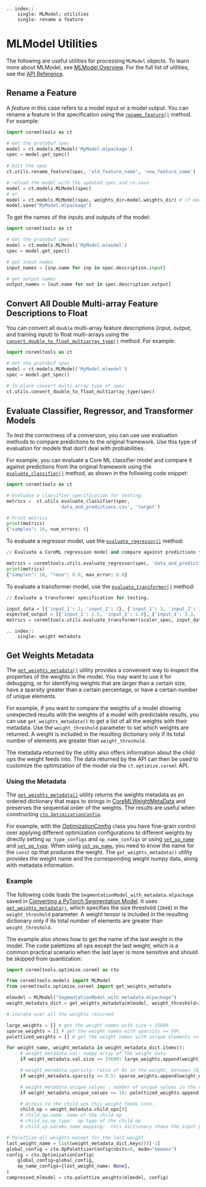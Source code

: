 ```{eval-rst}
.. index:: 
    single: MLModel; utilities
    single: rename a feature
```


# MLModel Utilities

The following are useful utilities for processing `MLModel` objects. To learn more about MLModel, see [MLModel Overview](mlmodel). For the full list of utilities, see the [API Reference](https://apple.github.io/coremltools/source/coremltools.models.html#module-coremltools.models.utils).

## Rename a Feature

A _feature_ in this case refers to a model input or a model output. You can rename a feature in the specification using the [`rename_feature()`](https://apple.github.io/coremltools/source/coremltools.models.html#coremltools.models.utils.rename_feature) method. For example:

```python
import coremltools as ct

# Get the protobuf spec
model = ct.models.MLModel('MyModel.mlpackage')
spec = model.get_spec()
                        
# Edit the spec
ct.utils.rename_feature(spec, 'old_feature_name', 'new_feature_name')

# reload the model with the updated spec and re-save
model = ct.models.MLModel(spec)
# or 
model = ct.models.MLModel(spec, weights_dir=model.weights_dir) # if model is an mlprogram
model.save("MyModel.mlpackage")
```

To get the names of the inputs and outputs of the model: 

```python
import coremltools as ct

# Get the protobuf spec
model = ct.models.MLModel('MyModel.mlmodel')
spec = model.get_spec()

# get input names
input_names = [inp.name for inp in spec.description.input]

# get output names
output_names = [out.name for out in spec.description.output]
```

## Convert All Double Multi-array Feature Descriptions to Float

You can convert all `double` multi-array feature descriptions (input, output, and training input) to float multi-arrays using the [`convert_double_to_float_multiarray_type()`](https://apple.github.io/coremltools/source/coremltools.models.html#coremltools.models.utils.convert_double_to_float_multiarray_type) method. For example:

```python
import coremltools as ct

# Get the protobuf spec
model = ct.models.MLModel('MyModel.mlmodel')
spec = model.get_spec()
                        
# In-place convert multi-array type of spec
ct.utils.convert_double_to_float_multiarray_type(spec)
```

## Evaluate Classifier, Regressor, and Transformer Models

To test the correctness of a conversion, you can use use evaluation methods to compare predictions to the original framework. Use this type of evaluation for models that don’t deal with probabilities.

For example, you can evaluate a Core ML classifier model and compare it against predictions from the original framework using the [`evaluate_classifier()`](https://apple.github.io/coremltools/source/coremltools.models.html#coremltools.models.utils.evaluate_classifier) method, as shown in the following code snippet:

```python
import coremltools as ct

# Evaluate a classifier specification for testing.
metrics =  ct.utils.evaluate_classifier(spec, 
                   'data_and_predictions.csv', 'target')

# Print metrics
print(metrics)
{"samples": 10, num_errors: 0}
```

To evaluate a regressor model, use the [`evaluate_regressor()`](https://apple.github.io/coremltools/source/coremltools.models.html#coremltools.models.utils.evaluate_regressor) method:

```python
// Evaluate a CoreML regression model and compare against predictions from the original framework (for testing correctness of conversion)

metrics = coremltools.utils.evaluate_regressor(spec, 'data_and_predictions.csv', 'target')
print(metrics)
{"samples": 10, "rmse": 0.0, max_error: 0.0}
```

To evaluate a transformer model, use the [`evaluate_transformer()`](https://apple.github.io/coremltools/source/coremltools.models.html#coremltools.models.utils.evaluate_transformer) method:

```python
// Evaluate a transformer specification for testing.

input_data = [{'input_1': 1, 'input_2': 2}, {'input_1': 3, 'input_2': 3}]
expected_output = [{'input_1': 2.5, 'input_2': 2.0}, {'input_1': 1.3, 'input_2': 2.3}]
metrics = coremltools.utils.evaluate_transformer(scaler_spec, input_data, expected_output)
```


```{eval-rst}
.. index:: 
    single: weight metadata
```


## Get Weights Metadata

The  [`get_weights_metadata()`](https://apple.github.io/coremltools/source/coremltools.optimize.coreml.post_training_quantization.html#coremltools.optimize.coreml.get_weights_metadata) utility provides a convenient way to inspect the properties of the weights in the model. You may want to use it for debugging, or for identifying weights that are larger than a certain size, have a sparsity greater than a certain percentage, or have a certain number of unique elements. 

For example, if you want to compare the weights of a model showing unexpected results with the weights of a model with predictable results, you can use `get_weights_metadata()` to get a list of all the weights with their metadata. Use the `weight_threshold` parameter to set which weights are returned. A weight is included in the resulting dictionary only if its total number of elements are greater than `weight_threshold`. 

The metadata returned by the utility also offers 
information about the child ops the weight feeds into. 
The data returned by the API can then be used to customize the 
optimization of the model via the `ct.optimize.coreml` API. 


### Using the Metadata 

The  [`get_weights_metadata()`](https://apple.github.io/coremltools/source/coremltools.optimize.coreml.post_training_quantization.html#coremltools.optimize.coreml.get_weights_metadata) utility returns the weights metadata as an ordered dictionary that maps to strings in [CoreMLWeightMetaData](https://apple.github.io/coremltools/source/coremltools.optimize.coreml.post_training_quantization.html#coremltools.optimize.coreml.CoreMLWeightMetaData) and preserves the sequential order of the weights. The results are useful when constructing [`cto.OptimizationConfig`](https://apple.github.io/coremltools/docs-guides/source/optimizecoreml-api-overview.html#customizing-ops-to-compress).

For example, with the [OptimizationConfig](https://apple.github.io/coremltools/source/coremltools.optimize.coreml.config.html#coremltools.optimize.coreml.OptimizationConfig) class you have fine-grain control over applying different optimization configurations to different weights by directly setting `op_type_configs` and `op_name_configs` or using [`set_op_name`](https://apple.github.io/coremltools/source/coremltools.optimize.coreml.config.html#coremltools.optimize.coreml.OptimizationConfig.set_op_name) and [`set_op_type`](https://apple.github.io/coremltools/source/coremltools.optimize.coreml.config.html#coremltools.optimize.coreml.OptimizationConfig.set_op_type). When using [`set_op_name`](https://apple.github.io/coremltools/source/coremltools.optimize.coreml.config.html#coremltools.optimize.coreml.OptimizationConfig.set_op_name), you need to know the name for the `const` op that produces the weight. The  `get_weights_metadata()` utility provides the weight name and the corresponding weight numpy data, along with metadata information. 


### Example

The following code loads the `SegmentationModel_with_metadata.mlpackage` saved in [Converting a PyTorch Segmentation Model](pytorch-conversion-examples.md#open-the-model-in-xcode). It uses [`get_weights_metadata()`](https://apple.github.io/coremltools/source/coremltools.optimize.coreml.post_training_quantization.html#coremltools.optimize.coreml.get_weights_metadata), which specifies the size threshold (`2048`) in the `weight_threshold` parameter. A weight tensor is included in the resulting dictionary only if its total number of elements are greater than `weight_threshold`.

The example also shows how to get the name of the last weight in the model. The code palettizes all ops except the last weight, which is a common practical scenario when the last layer is more sensitive and should be skipped from quantization:

```python
import coremltools.optimize.coreml as cto

from coremltools.models import MLModel
from coremltools.optimize.coreml import get_weights_metadata

mlmodel = MLModel("SegmentationModel_with_metadata.mlpackage")
weight_metadata_dict = get_weights_metadata(mlmodel, weight_threshold=2048)

# iterate over all the weights returned 

large_weights = [] # get the weight names with size > 25600
sparse_weights = [] # get the weight names with sparsity >= 50% 
palettized_weights = [] # get the weight names with unique elements <= 16 

for weight_name, weight_metadata in weight_metadata_dict.items():
     # weight_metadata.val: numpy array of the weight data
     if weight_metadata.val.size >= 25600: large_weights.append(weight_name)

     # weight_metadata.sparsity: ratio of 0s in the weight, between [0,1]
     if weight_metadata.sparsity >= 0.5: sparse_weights.append(weight_name)

     # weight_metadata.unique_values : number of unique values in the weight
     if weight_metadata.unique_values <= 16: palettized_weights.append(weight_name)

     # Access to the child ops this weight feeds into.  
     child_op = weight_metadata.child_ops[0]
     # child_op.name: name of the child op
     # child_op.op_type:  op type of the child op
     # child_op.params_name_mapping:  this dictionary shows the input parameters of the child op and their corresponding ops' names

# Palettize all weights except for the last weight
last_weight_name = list(weight_metadata_dict.keys())[-1]
global_config = cto.OpPalettizerConfig(nbits=6, mode="kmeans")
config = cto.OptimizationConfig(
    global_config=global_config,
    op_name_configs={last_weight_name: None},
)
compressed_mlmodel = cto.palettize_weights(mlmodel, config)

```
